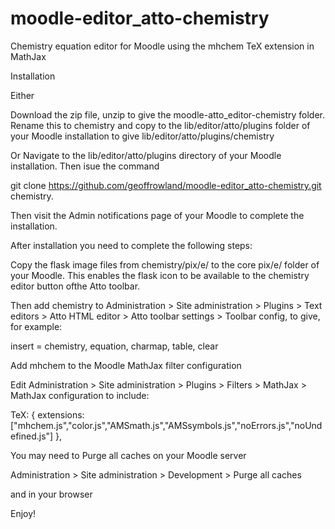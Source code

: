 moodle-editor_atto-chemistry
============================

Chemistry equation editor for Moodle using the mhchem TeX extension in MathJax

Installation

Either

Download the zip file, unzip to give the moodle-atto_editor-chemistry folder. Rename this to chemistry and copy to the lib/editor/atto/plugins folder of your Moodle installation to give lib/editor/atto/plugins/chemistry

Or
Navigate to the lib/editor/atto/plugins directory of your Moodle installation. Then isue the command

git clone https://github.com/geoffrowland/moodle-editor_atto-chemistry.git chemistry.

Then visit the Admin notifications page of your Moodle to complete the installation.

After installation you need to complete the following steps:

Copy the flask image files from chemistry/pix/e/ to the core pix/e/ folder of your Moodle. This enables the flask icon to be available to the chemistry editor button ofthe Atto toolbar.

Then add chemistry to Administration > Site administration > Plugins > Text editors > Atto HTML editor > Atto toolbar settings > Toolbar config, to give, for example:

insert = chemistry, equation, charmap, table, clear

Add mhchem to the Moodle MathJax filter configuration

Edit Administration > Site administration > Plugins > Filters > MathJax > MathJax configuration to include:

TeX: {
  extensions: ["mhchem.js","color.js","AMSmath.js","AMSsymbols.js","noErrors.js","noUndefined.js"]
},

You may need to Purge all caches on your Moodle server

Administration > Site administration > Development > Purge all caches

and in your browser

Enjoy!






